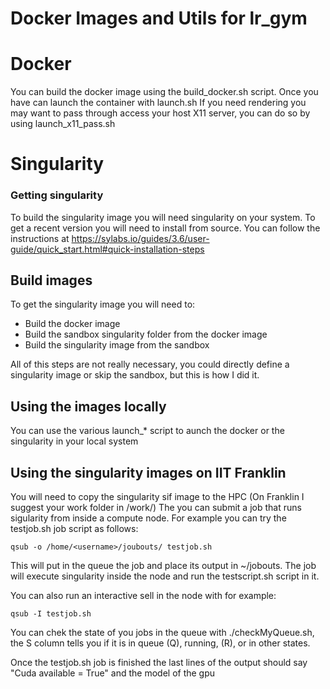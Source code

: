 # Docker Images and Utils for lr_gym

# Docker

You can build the docker image using the build_docker.sh script.
Once you have can launch the container with launch.sh
If you need rendering you may want to pass through access your host X11 server, you can do so by using launch_x11_pass.sh

# Singularity

### Getting singularity
To build the singularity image you will need singularity on your system.
To get a recent version you will need to install from source. You can follow the instructions at https://sylabs.io/guides/3.6/user-guide/quick_start.html#quick-installation-steps

## Build images
To get the singularity image you will need to:

 * Build the docker image
 * Build the sandbox singularity folder from the docker image
 * Build the singularity image from the sandbox

All of this steps are not really necessary, you could directly define a singularity image or skip the sandbox, but this is how I did it.


## Using the images locally
You can use the various launch_* script to aunch the docker or the singularity in your local system

## Using the singularity images on IIT Franklin
You will need to copy the singularity sif image to the HPC (On Franklin I suggest your work folder in /work/<username>)
The you can submit a job that runs sigularity from inside a compute node.
For example you can try the testjob.sh job script as follows:

```
qsub -o /home/<username>/joubouts/ testjob.sh
```

This will put in the queue the job and place its output in ~/jobouts.
The job will execute singularity inside the node and run the testscript.sh script in it.

You can also run an interactive sell in the node with for example:

```
qsub -I testjob.sh
```

You can chek the state of you jobs in the queue with ./checkMyQueue.sh, the S column tells you if it is in queue (Q), running, (R), or in other states.

Once the testjob.sh job is finished the last lines of the output should say "Cuda available = True" and the model of the gpu
